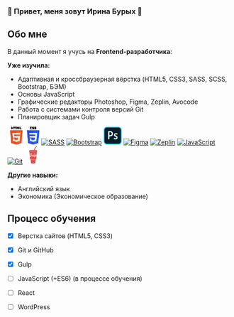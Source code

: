 ### :star2: Привет, меня зовут Ирина Бурых :star2:

## Обо мне
В данный момент я учусь на **Frontend-разработчика**:

**Уже изучила:**
- Адаптивная и кроссбраузерная вёрстка (HTML5, CSS3, SASS, SCSS, Bootstrap, БЭМ)
- Основы JavaScript
- Графические редакторы Photoshop, Figma, Zeplin, Avocode
- Работа с системами контроля версий Git
- Планировщик задач Gulp

[<img src="https://github.com/iburykh/iburykh/blob/main/icons/html.svg" alt="HTML5" height="40">](https://html5book.ru/html-html5/)
[<img src="https://github.com/iburykh/iburykh/blob/main/icons/CSS3.svg" alt="CSS3" height="40">](https://html5book.ru/css-spravochnik.html)
[<img src="https://www.vectorlogo.zone/logos/sass-lang/sass-lang-icon.svg" alt="SASS" height="40">](https://sass-lang.com/)
[<img src="https://www.vectorlogo.zone/logos/getbootstrap/getbootstrap-icon.svg" alt="Bootstrap" height="40">](https://getbootstrap.com/)
[<img src="https://github.com/iburykh/iburykh/blob/main/icons/ps.svg" alt="Photoshop" height="40">](https://www.adobe.com/ru/products/photoshop.html)
[<img src="https://www.vectorlogo.zone/logos/figma/figma-icon.svg" alt="Figma" height="40">](https://www.figma.com/)
[<img src="https://www.vectorlogo.zone/logos/zeplinio/zeplinio-icon.svg" alt="Zeplin" height="40">](https://zeplin.io/)
[<img src="https://upload.vectorlogo.zone/logos/javascript/images/239ec8a4-163e-4792-83b6-3f6d96911757.svg" alt="JavaScript" height="40">](https://learn.javascript.ru/)
[<img src="https://www.vectorlogo.zone/logos/git-scm/git-scm-icon.svg" alt="Git" height="40">](https://git-scm.com/)
[<img src="https://github.com/iburykh/iburykh/blob/main/icons/gulp.svg" alt="Gulp" height="40">](https://gulpjs.com/)


**Другие навыки:**
- Английский язык
- Экономика (Экономическое образование)

## Процесс обучения
- [x] Верстка сайтов (HTML5, CSS3)
- [x] Git и GitHub
- [x] Gulp
- [ ] JavaScript (+ES6) (в процессе обучения)
- [ ] React
- [ ] WordPress



